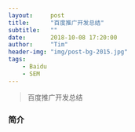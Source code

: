 ```yaml
---
layout:     post
title:      "百度推广开发总结"
subtitle:   ""
date:       2018-10-08 17:20:00
author:     "Tim"
header-img: "img/post-bg-2015.jpg"
tags:
    - Baidu
    - SEM
---
```


> 百度推广开发总结

### 简介
